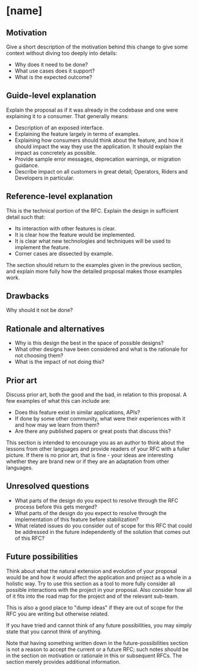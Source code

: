 # [name]

## Motivation

Give a short description of the motivation behind this change to give some
context without diving too deeply into details:

- Why does it need to be done?
- What use cases does it support?
- What is the expected outcome?

## Guide-level explanation

Explain the proposal as if it was already in the codebase and one were
explaining it to a consumer. That generally means:

- Description of an exposed interface.
- Explaining the feature largely in terms of examples.
- Explaining how consumers should think about the feature, and how it should
  impact the way they use the application. It should explain the impact as
  concretely as possible.
- Provide sample error messages, deprecation warnings, or migration guidance.
- Describe impact on all customers in great detail; Operators, Riders and
  Developers in particular.

## Reference-level explanation

This is the technical portion of the RFC. Explain the design in sufficient
detail such that:

- Its interaction with other features is clear.
- It is clear how the feature would be implemented.
- It is clear what new technologies and techniques will be used to implement the
  feature.
- Corner cases are dissected by example.

The section should return to the examples given in the previous section, and
explain more fully how the detailed proposal makes those examples work.

## Drawbacks

Why should it not be done?

## Rationale and alternatives

- Why is this design the best in the space of possible designs?
- What other designs have been considered and what is the rationale for not
  choosing them?
- What is the impact of not doing this?

## Prior art

Discuss prior art, both the good and the bad, in relation to this proposal. A
few examples of what this can include are:

- Does this feature exist in similar applications, APIs?
- If done by some other community, what were their experiences with it and how
  may we learn from them?
- Are there any published papers or great posts that discuss this?

This section is intended to encourage you as an author to think about the
lessons from other languages and provide readers of your RFC with a fuller
picture. If there is no prior art, that is fine - your ideas are interesting
whether they are brand new or if they are an adaptation from other languages.

## Unresolved questions

- What parts of the design do you expect to resolve through the RFC process
  before this gets merged?
- What parts of the design do you expect to resolve through the implementation
  of this feature before stabilization?
- What related issues do you consider out of scope for this RFC that could be
  addressed in the future independently of the solution that comes out of this
  RFC?

## Future possibilities

Think about what the natural extension and evolution of your proposal would be
and how it would affect the application and project as a whole in a holistic
way. Try to use this section as a tool to more fully consider all possible
interactions with the project in your proposal. Also consider how all of it fits
into the road map for the project and of the relevant sub-team.

This is also a good place to "dump ideas" if they are out of scope for the RFC
you are writing but otherwise related.

If you have tried and cannot think of any future possibilities, you may simply
state that you cannot think of anything.

Note that having something written down in the future-possibilities section is
not a reason to accept the current or a future RFC; such notes should be in the
section on motivation or rationale in this or subsequent RFCs. The section
merely provides additional information.
